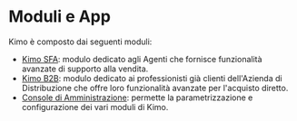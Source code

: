 # Moduli e App

Kimo è composto dai seguenti moduli:

* [Kimo SFA](kimo-sfa.md): modulo dedicato agli Agenti che fornisce funzionalità avanzate di supporto alla vendita.
* [Kimo B2B](kimo-b2b.md): modulo dedicato ai professionisti già clienti dell'Azienda di Distribuzione che offre loro funzionalità avanzate per l'acquisto diretto.
* [Console di Amministrazione](console-admin.md): permette la parametrizzazione e configurazione dei vari moduli di Kimo.

### 

